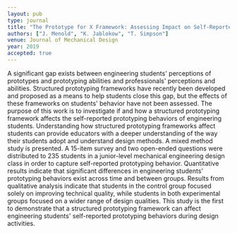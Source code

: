 ```yaml
---
layout: pub
type: journal
title: "The Prototype for X Framework: Assessing Impact on Self-Reported Prototyping Behavior of Student Designers"
authors: ["J. Menold", "K. Jablokow", "T. Simpson"]
venue: Journal of Mechanical Design
year: 2019
accepted: true
---
```

A significant gap exists between engineering students' perceptions of prototypes and prototyping abilities and professionals' perceptions and abilities. Structured prototyping frameworks have recently been developed and proposed as a means to help students close this gap, but the effects of these frameworks on students' behavior have not been assessed. The purpose of this work is to investigate if and how a structured prototyping framework affects the self-reported prototyping behaviors of engineering students. Understanding how structured prototyping frameworks affect students can provide educators with a deeper understanding of the way their students adopt and understand design methods. A mixed method study is presented. A 15-item survey and two open-ended questions were distributed to 235 students in a junior-level mechanical engineering design class in order to capture self-reported prototyping behavior. Quantitative results indicate that significant differences in engineering students' prototyping behaviors exist across time and between groups. Results from qualitative analysis indicate that students in the control group focused solely on improving technical quality, while students in both experimental groups focused on a wider range of design qualities. This study is the first to demonstrate that a structured prototyping framework can affect engineering students' self-reported prototyping behaviors during design activities.
